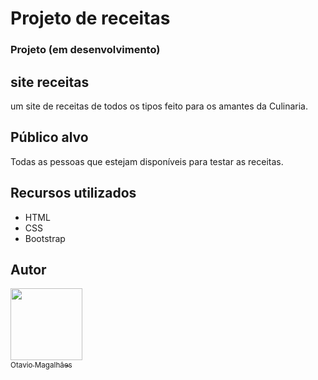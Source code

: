 # Projeto de receitas
### Projeto (em desenvolvimento)

## site receitas
um site de receitas de todos os tipos feito para os amantes da Culinaria.


## Público alvo
Todas as pessoas que estejam disponíveis para testar as receitas.

## Recursos utilizados

* HTML
* CSS
* Bootstrap

## Autor

[<img src="https://avatars.githubusercontent.com/u/103613657?s=400&u=cb1f3a757cdadbcee0d44ff247a67cbf2cc609b9&v=4" width=115><br><sub>Otavio Magalhães</sub>](https://github.com/Otavio-Magalhaes)
 
